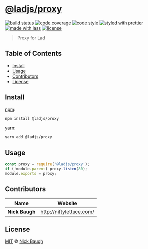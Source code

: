 # [**@ladjs/proxy**](https://github.com/ladjs/proxy)

[![build status](https://img.shields.io/travis/ladjs/proxy.svg)](https://travis-ci.org/ladjs/proxy)
[![code coverage](https://img.shields.io/codecov/c/github/ladjs/proxy.svg)](https://codecov.io/gh/ladjs/proxy)
[![code style](https://img.shields.io/badge/code_style-XO-5ed9c7.svg)](https://github.com/sindresorhus/xo)
[![styled with prettier](https://img.shields.io/badge/styled_with-prettier-ff69b4.svg)](https://github.com/prettier/prettier)
[![made with lass](https://img.shields.io/badge/made_with-lass-95CC28.svg)](https://lass.js.org)
[![license](https://img.shields.io/github/license/ladjs/proxy.svg)](LICENSE)

> Proxy for Lad


## Table of Contents

* [Install](#install)
* [Usage](#usage)
* [Contributors](#contributors)
* [License](#license)


## Install

[npm][]:

```sh
npm install @ladjs/proxy
```

[yarn][]:

```sh
yarn add @ladjs/proxy
```


## Usage

```js
const proxy = require('@ladjs/proxy');
if (!module.parent) proxy.listen(80);
module.exports = proxy;
```


## Contributors

| Name           | Website                    |
| -------------- | -------------------------- |
| **Nick Baugh** | <http://niftylettuce.com/> |


## License

[MIT](LICENSE) © [Nick Baugh](http://niftylettuce.com/)


## 

[npm]: https://www.npmjs.com/

[yarn]: https://yarnpkg.com/
